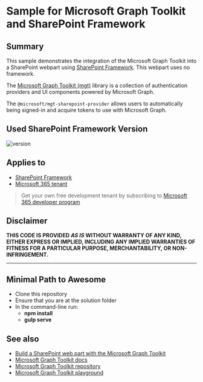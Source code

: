 # Sample for Microsoft Graph Toolkit and SharePoint Framework

## Summary

This sample demonstrates the integration of the Microsoft Graph Toolkit into a SharePoint webpart using [SharePoint Framework](https://aka.ms/spfx). This webpart uses no framework.

The [Microsoft Graph Toolkit (mgt)](https://aka.ms/mgt) library is a collection of authentication providers and UI components powered by Microsoft Graph.

The `@microsoft/mgt-sharepoint-provider` allows users to automatically being signed-in and acquire tokens to use with Microsoft Graph.

## Used SharePoint Framework Version

![version](https://img.shields.io/badge/version-1.17-green.svg)

## Applies to

- [SharePoint Framework](https://aka.ms/spfx)
- [Microsoft 365 tenant](https://docs.microsoft.com/en-us/sharepoint/dev/spfx/set-up-your-developer-tenant)

> Get your own free development tenant by subscribing to [Microsoft 365 developer program](http://aka.ms/o365devprogram)

## Disclaimer

**THIS CODE IS PROVIDED _AS IS_ WITHOUT WARRANTY OF ANY KIND, EITHER EXPRESS OR IMPLIED, INCLUDING ANY IMPLIED WARRANTIES OF FITNESS FOR A PARTICULAR PURPOSE, MERCHANTABILITY, OR NON-INFRINGEMENT.**

---

## Minimal Path to Awesome

- Clone this repository
- Ensure that you are at the solution folder
- In the command-line run:
  - **npm install**
  - **gulp serve**

## See also

- [Build a SharePoint web part with the Microsoft Graph Toolkit](https://learn.microsoft.com/graph/toolkit/get-started/build-a-sharepoint-web-part)
- [Microsoft Graph Toolkit docs](https://aka.ms/mgt-docs)
- [Microsoft Graph Toolkit repository](https://aka.ms/mgt)
- [Microsoft Graph Toolkit playground](https://mgt.dev)
